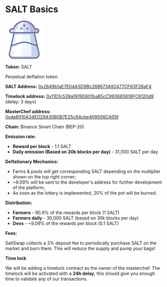 # SALT Basics

![SALT Logo](../.gitbook/assets/salt.svg)

**Token:** SALT

Perpetual deflation token

**SALT Address:** [0x2849b1aE7E04A3D9Bc288673A92477CF63F28aF4](https://bscscan.com/address/0x2849b1aE7E04A3D9Bc288673A92477CF63F28aF4)

**Timelock address:** [0x11D1c539a1919D601ba85cC993665819FC6120d9](https://bscscan.com/address/0x11D1c539a1919D601ba85cC993665819FC6120d9) (delay: 3 days)

**MasterChef address:** [0xda8010A34ED29430B0B7E25c84cbe409506CA05f](https://bscscan.com/address/0xda8010A34ED29430B0B7E25c84cbe409506CA05f)

**Chain:** Binance Smart Chain \(BEP-20\)

**Emission rate:**

- **Reward per block** - 1.1 SALT
- **Daily emission \(Based on 30k blocks per day\)** - 31,000 SALT per day

**Deflationary Mechanics:**

- Farms & pools will get corresponding SALT depending on the multiplier shown on the top right corner;
- ~9.09% will be sent to the developer's address for further development of the platform;
- As soon as the lottery is implemented, 20% of the pot will be burned.

**Distribution:**

- **Farmers** - 90.9% of the rewards per block \(1 SALT\)
- **Farmers daily** - 30,000 SALT \(based on 30k blocks per day\)
- **Devs** - ~9.09% of the rewards per block \(0.1 SALT\)

**Fees:**

SaltSwap collects a 3% deposit fee to periodically purchase SALT on the market and burn them. This will reduce the supply and pump your bags!

**Time lock**

We will be adding a timelock contract as the owner of the masterchef. The timelock will be activated with a **24h delay**, this should give you enough time to validate any of our transactions.
